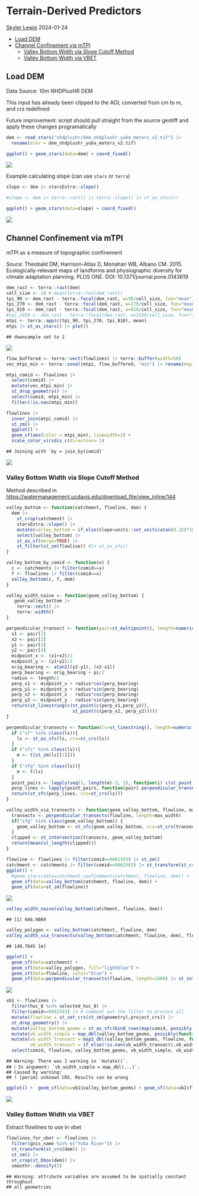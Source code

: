 Terrain-Derived Predictors
================
[Skyler Lewis](mailto:slewis@flowwest.com)
2024-01-24

- [Load DEM](#load-dem)
- [Channel Confinement via mTPI](#channel-confinement-via-mtpi)
  - [Valley Bottom Width via Slope Cutoff
    Method](#valley-bottom-width-via-slope-cutoff-method)
  - [Valley Bottom Width via VBET](#valley-bottom-width-via-vbet)

## Load DEM

Data Source: 10m NHDPlusHR DEM

This input has already been clipped to the AOI, converted from cm to m,
and crs redefined

Future improvement: script should pull straight from the source geotiff
and apply these changes programatically

``` r
dem <- read_stars("nhdplushr/dem_nhdplushr_yuba_meters_v2.tif") |>
  rename(elev = dem_nhdplushr_yuba_meters_v2.tif)

ggplot() + geom_stars(data=dem) + coord_fixed()
```

![](terrain-attributes_files/figure-gfm/import-dem-1.png)<!-- -->

Example calculating slope (can use `stars` or `terra`)

``` r
slope <- dem |> starsExtra::slope()

#slope <- dem |> terra::rast() |> terra::slope() |> st_as_stars()

ggplot() + geom_stars(data=slope) + coord_fixed()
```

![](terrain-attributes_files/figure-gfm/calc-slope-1.png)<!-- -->

## Channel Confinement via mTPI

mTPI as a measure of topographic confinement

Souce: Theobald DM, Harrison-Atlas D, Monahan WB, Albano CM. 2015.
Ecologically-relevant maps of landforms and physiographic diversity for
climate adaptation planning. PLOS ONE. DOI: 10.1371/journal.pone.0143619

``` r
dem_rast <- terra::rast(dem) 
cell_size <- 10 # mean(terra::res(dem_rast))
tpi_90 <- dem_rast - terra::focal(dem_rast, w=90/cell_size, fun="mean")
tpi_270 <- dem_rast - terra::focal(dem_rast, w=270/cell_size, fun="mean")
tpi_810 <- dem_rast - terra::focal(dem_rast, w=810/cell_size, fun="mean")
#tpi_2430 <- dem_rast - terra::focal(dem_rast, w=2430/cell_size, fun="mean")
mtpi <- terra::app(c(tpi_90, tpi_270, tpi_810), mean)
mtpi |> st_as_stars() |> plot()
```

    ## downsample set to 1

![](terrain-attributes_files/figure-gfm/calc-mtpi-1.png)<!-- -->

``` r
flow_buffered <- terra::vect(flowlines) |> terra::buffer(width=50)
vec_mtpi_min <- terra::zonal(mtpi, flow_buffered, "min") |> rename(mtpi_min = mean)

mtpi_comid <- flowlines |>
  select(comid) |>
  mutate(vec_mtpi_min) |>
  st_drop_geometry() |> 
  select(comid, mtpi_min) |> 
  filter(!is.nan(mtpi_min))

flowlines |>
  inner_join(mtpi_comid) |>
  st_zm() |>
  ggplot() + 
  geom_sf(aes(color = mtpi_min), linewidth=1) + 
  scale_color_viridis_c(direction=-1)
```

    ## Joining with `by = join_by(comid)`

![](terrain-attributes_files/figure-gfm/intersect-mtpi-1.png)<!-- -->

### Valley Bottom Width via Slope Cutoff Method

Method described in
<https://watermanagement.ucdavis.edu/download_file/view_inline/144>

``` r
valley_bottom <- function(catchment, flowline, dem) {
  dem |> 
    st_crop(catchment) |> 
    starsExtra::slope() |>
    mutate(valley_bottom = if_else(slope<units::set_units(atan(0.25)*180/pi,"degrees"), 1, NA)) |>
    select(valley_bottom) |>
    st_as_sf(merge=TRUE) |>
    st_filter(st_zm(flowline)) #|> st_as_sfc()
}

valley_bottom_by_comid <- function(x) {
  c <- catchments |> filter(comid==x)
  f <- flowlines |> filter(comid==x)
  valley_bottom(c, f, dem)
}

valley_width_naive <- function(geom_valley_bottom) {
   geom_valley_bottom |> 
    terra::vect() |> 
    terra::width()
}

perpendicular_transect <- function(pair=st_multipoint(), length=numeric()) {
  x1 <- pair[1]
  x2 <- pair[2]
  y1 <- pair[3]
  y2 <- pair[4]
  midpoint_x <- (x1+x2)/2
  midpoint_y <- (y1+y2)/2
  orig_bearing <- atan2((y2-y1), (x2-x1))
  perp_bearing <- orig_bearing + pi/2
  radius <- length/2
  perp_x1 <- midpoint_x + radius*cos(perp_bearing)
  perp_y1 <- midpoint_y + radius*sin(perp_bearing)
  perp_x2 <- midpoint_x - radius*cos(perp_bearing)
  perp_y2 <- midpoint_y - radius*sin(perp_bearing)
  return(st_linestring(c(st_point(c(perp_x1,perp_y1)), 
                         st_point(c(perp_x2, perp_y2)))))
}

perpendicular_transects <- function(ls=st_linestring(), length=numeric()) {
  if ("sf" %in% class(ls)){
    ls <- st_as_sfc(ls, crs=st_crs(ls))
  }
  if ("sfc" %in% class(ls)){
    m <- t(st_zm(ls[[1]]))
  } 
  if ("sfg" %in% class(ls)){
    m <- t(ls)
  }
  point_pairs <- lapply(seq(1, length(m)-3, 2), function(i) c(st_point(c(m[i], m[i+1])), st_point(c(m[i+2], m[i+3]))))
  perp_lines <- lapply(point_pairs, function(pair) perpendicular_transect(pair, length))
  return(st_sfc(perp_lines, crs=st_crs(ls)))
}

valley_width_via_transects <- function(geom_valley_bottom, flowline, max_width) {
  transects <- perpendicular_transects(flowline, length=max_width)
  if("sfg" %in% class(geom_valley_bottom)) {
    geom_valley_bottom <- st_sfc(geom_valley_bottom, crs=st_crs(transects))
  }
  clipped <- st_intersection(transects, geom_valley_bottom)
  return(mean(st_length(clipped)))
}
```

``` r
flowline <- flowlines |> filter(comid==8062593) |> st_zm()
catchment <- catchments |> filter(comid==8062593) |> st_transform(st_crs(flowline))
ggplot() + 
  #geom_stars(data=catchment_confinement(catchment, flowline, dem)) + 
  geom_sf(data=valley_bottom(catchment, flowline, dem)) +
  geom_sf(data=st_zm(flowline))
```

![](terrain-attributes_files/figure-gfm/vbw-example1-1.png)<!-- -->

``` r
valley_width_naive(valley_bottom(catchment, flowline, dem))
```

    ## [1] 666.9869

``` r
valley_polygon <- valley_bottom(catchment, flowline, dem)
valley_width_via_transects(valley_bottom(catchment, flowline, dem), flowline, max_width=1000)
```

    ## 148.7645 [m]

``` r
ggplot() + 
  geom_sf(data=catchment) +
  geom_sf(data=valley_polygon, fill="lightblue") +
  geom_sf(data=flowline, color="blue") +
  geom_sf(data=perpendicular_transects(flowline, length=1000) |> st_intersection(valley_polygon), color="red") 
```

![](terrain-attributes_files/figure-gfm/vbw-example1-2.png)<!-- -->

``` r
vb1 <- flowlines |> 
  filter(huc_8 %in% selected_huc_8) |> 
  filter(comid==8062593) |> # comment out the filter to process all
  mutate(flowline = st_set_crs(st_zm(geometry),project_crs)) |>
  st_drop_geometry() |>
  mutate(valley_bottom_geoms = st_as_sfc(bind_rows(map(comid, possibly(function(x) valley_bottom_by_comid(x), otherwise=NA))), crs=project_crs)) |>
  mutate(vb_width_simple = map_dbl(valley_bottom_geoms, possibly(function(x) valley_width_naive(x), otherwise=NA))) |> 
  mutate(vb_width_transect = map2_dbl(valley_bottom_geoms, flowline, function(x, y) valley_width_via_transects(x, y, 1000)),
         vb_width_transect = if_else(!is.nan(vb_width_transect),vb_width_transect,NA)) |> 
  select(comid, flowline, valley_bottom_geoms, vb_width_simple, vb_width_transect) 
```

    ## Warning: There was 1 warning in `mutate()`.
    ## ℹ In argument: `vb_width_simple = map_dbl(...)`.
    ## Caused by warning:
    ## ! [perim] unknown CRS. Results can be wrong

``` r
ggplot() +  geom_sf(data=vb1$valley_bottom_geoms) + geom_sf(data=vb1$flowline)
```

![](terrain-attributes_files/figure-gfm/vbw-batch-1.png)<!-- -->

### Valley Bottom Width via VBET

Extract flowlines to use in vbet

``` r
flowlines_for_vbet <- flowlines |>
  filter(gnis_name %in% c("Yuba River")) |>
  st_transform(st_crs(dem)) |>
  st_zm() |> 
  st_crop(st_bbox(dem)) |>
  smoothr::densify(5)
```

    ## Warning: attribute variables are assumed to be spatially constant throughout
    ## all geometries
